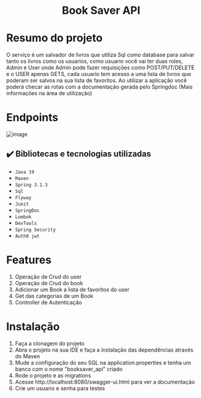 <h1 align="center"> Book Saver API </h1>

# Resumo do projeto
O serviço é um salvador de livros que utiliza Sql como database para salvar tanto os livros como os usuarios, 
como usuario você vai ter duas roles, Admin e User onde Admin pode fazer requisições como POST/PUT/DELETE e o USER apenas GETS, cada usuario tem acesso a uma lista de livros que poderam ser salvos na sua lista de favoritos. Ao utilizar a aplicação você poderá checar as rotas com a documentação gerada pelo Springdoc (Mais informações na área de utilização)

# Endpoints

![image](https://github.com/PedroUchoa/Spring-Book-Api/assets/98981764/770fae19-b0bf-4894-b1d4-e950ba0a604c)


## ✔️ Bibliotecas e tecnologias utilizadas

- ``Java 19``
- ``Maven``
- ``Spring 3.1.3``
- ``Sql``
- ``Flyway``
- ``Junit``
- ``SpringDoc``
- ``Lombok``
- ``DevTools``
- ``Spring Security``
- ``Auth0 jwt``

# Features 
1. Operação de Crud do user
2. Operação de Crud do book
3. Adicionar um Book a lista de favoritos do user
4. Get das categorias de um Book
5. Controller de Autenticação 

# Instalação
1. Faça a clonagem do projeto
2. Abra o projeto na sua IDE e faça a instalação das dependências através do Maven
3. Mude a configuração do seu SQL na application.properties e tenha um banco com o nome "booksaver_api" criado
4. Rode o projeto e as migrations
5. Acesse http://localhost:8080/swagger-ui.html para ver a documentação
6. Crie um usuario e senha para testes
